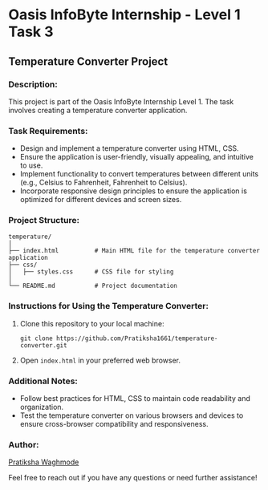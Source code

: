 
# Oasis InfoByte Internship - Level 1 Task 3

## Temperature Converter Project

### Description:
This project is part of the Oasis InfoByte Internship Level 1. The task involves creating a temperature converter application.

### Task Requirements:
- Design and implement a temperature converter using HTML, CSS.
- Ensure the application is user-friendly, visually appealing, and intuitive to use.
- Implement functionality to convert temperatures between different units (e.g., Celsius to Fahrenheit, Fahrenheit to Celsius).
- Incorporate responsive design principles to ensure the application is optimized for different devices and screen sizes.

### Project Structure:
```
temperature/
│
├── index.html          # Main HTML file for the temperature converter application
├── css/
│   ├── styles.css      # CSS file for styling
│
└── README.md           # Project documentation
```

### Instructions for Using the Temperature Converter:
1. Clone this repository to your local machine:
   ```
   git clone https://github.com/Pratiksha1661/temperature-converter.git
   ```
2. Open `index.html` in your preferred web browser.

### Additional Notes:
- Follow best practices for HTML, CSS to maintain code readability and organization.
- Test the temperature converter on various browsers and devices to ensure cross-browser compatibility and responsiveness.

### Author:
[Pratiksha Waghmode](https://github.com/Pratiksha1661)

Feel free to reach out if you have any questions or need further assistance!
